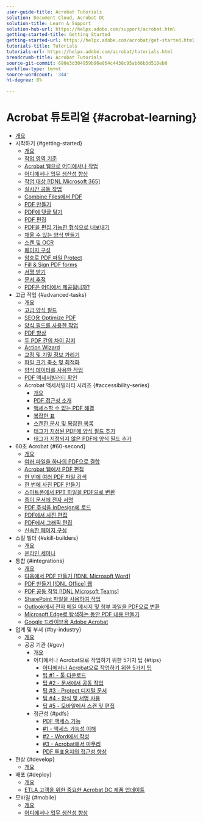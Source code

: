 ```yaml
---
user-guide-title: Acrobat Tutorials
solution: Document Cloud, Acrobat DC
solution-title: Learn & Support
solution-hub-url: https://helpx.adobe.com/support/acrobat.html
getting-started-title: Getting Started
getting-started-url: https://helpx.adobe.com/acrobat/get-started.html
tutorials-title: Tutorials
tutorials-url: https://helpx.adobe.com/acrobat/tutorials.html
breadcrumb-title: Acrobat Tutorials
source-git-commit: 680e3d304959b96e864c4438c95ab66b3d510eb0
workflow-type: tm+mt
source-wordcount: '344'
ht-degree: 8%

---
```



# Acrobat 튜토리얼 {#acrobat-learning}

+ [개요](overview.md)
+ 시작하기 {#getting-started}
   + [개요](getting-started/getting-started-overview.md)
   + [작업 영역 기준](getting-started/get-to-know-the-acrobat-dc-interface.md)
   + [Acrobat 웹으로 어디에서나 작업](getting-started/acrobatweb.md)
   + [어디에서나 업무 생산성 향상](getting-started/productivity.md)
   + [작업 대상 [!DNL Microsoft 365]](https://experienceleague.adobe.com/docs/document-cloud-learn/acrobat-learning/integrations/integrate-overview.html#microsoft)
   + [실시간 공동 작업](getting-started/collaborate.md)
   + [Combine Files에서 PDF](getting-started/combine-to-pdf.md)
   + [PDF 만들기](getting-started/create-pdf.md)
   + [PDF에 댓글 달기](getting-started/comment-on-pdf-files.md)
   + [PDF 편집](getting-started/edit-pdf.md)
   + [PDF을 편집 가능한 형식으로 내보내기](getting-started/export-pdf.md)
   + [채울 수 있는 양식 만들기](getting-started/create-fillable-forms.md)
   + [스캔 및 OCR](getting-started/scan-and-ocr.md)
   + [페이지 구성](getting-started/organize.md)
   + [암호로 PDF 파일 Protect](getting-started/password-protect.md)
   + [Fill &amp; Sign PDF forms](getting-started/fill-and-sign.md)
   + [서명 받기](getting-started/signatures.md)
   + [문서 추적](getting-started/track.md)
   + [PDF은 어디에서 제공됩니까?](getting-started/where-do-pdfs-come-from.md)
+ 고급 작업 {#advanced-tasks}
   + [개요](advanced-tasks/advanced-tasks-overview.md)
   + [고급 양식 필드](advanced-tasks/advancedforms.md)
   + [SEO용 Optimize PDF](advanced-tasks/optimizeseo.md)
   + [양식 필드를 사용한 작업](advanced-tasks/workforms.md)
   + [PDF 향상](advanced-tasks/enhance.md)
   + [두 PDF 간의 차이 감지](advanced-tasks/compare.md)
   + [Action Wizard](advanced-tasks/action.md)
   + [교정 및 기밀 정보 가리기](advanced-tasks/redact.md)
   + [파일 크기 축소 및 최적화](advanced-tasks/reduce.md)
   + [양식 데이터를 사용한 작업](advanced-tasks/formdata.md)
   + [PDF 액세서빌러티 확인](advanced-tasks/accessibility.md)
   + Acrobat 액세서빌러티 시리즈 {#accessibility-series}
      + [개요](advanced-tasks/accessibility-series.md)
      + [PDF 접근성 소개](advanced-tasks/accessibilitysession1.md)
      + [액세스할 수 없는 PDF 해결](advanced-tasks/accessibilitysession2.md)
      + [복잡한 표](advanced-tasks/accessibilitysession3.md)
      + [스캔한 문서 및 복잡한 목록](advanced-tasks/accessibilitysession4.md)
      + [태그가 지정된 PDF에 양식 필드 추가](advanced-tasks/accessibilitysession5.md)
      + [태그가 지정되지 않은 PDF에 양식 필드 추가](advanced-tasks/accessibilitysession6.md)
+ 60초 Acrobat {#60-second}
   + [개요](60-second/60-second-overview.md)
   + [여러 파일을 하나의 PDF으로 결합](60-second/combine-to-one-pdf.md)
   + [Acrobat 웹에서 PDF 편집](60-second/edit.md)
   + [한 번에 여러 PDF 파일 검색](60-second/search.md)
   + [한 번에 사진 PDF 만들기](60-second/photo.md)
   + [스마트폰에서 PPT 파일을 PDF으로 변환](60-second/phone.md)
   + [종이 문서에 전자 서명](60-second/sign.md)
   + [PDF 주석을 InDesign에 로드](60-second/indesign.md)
   + [PDF에서 사진 편집](60-second/editphoto.md)
   + [PDF에서 그래픽 편집](60-second/editgraphic.md)
   + [신속한 페이지 구성](60-second/organize.md)
+ 스킬 빌더 {#skill-builders}
   + [개요](skill-builder/skill-builder-overview.md)
   + [온라인 세미나](skill-builder/skill-builder-webinars.md)
+ 통합 {#integrations}
   + [개요](integrate/integrate-overview.md)
   + [다음에서 PDF 만들기 [!DNL Microsoft Word]](integrate/createfromword.md)
   + [PDF 만들기 [!DNL Office] 웹](integrate/createofficeweb.md)
   + [PDF 공동 작업 [!DNL Microsoft Teams]](integrate/acrobatandteams.md)
   + [SharePoint 파일을 사용하여 작업](integrate/acrobatandsp.md)
   + [Outlook에서 전자 메일 메시지 및 첨부 파일을 PDF으로 변환](integrate/outlook.md)
   + [Microsoft Edge로 탐색하는 동안 PDF 내용 만들기](integrate/edge.md)
   + [Google 드라이브용 Adobe Acrobat](integrate/acrobatandgoogle.md)
+ 업계 및 부서 {#by-industry}
   + [개요](industry/industry-overview.md)
   + 공공 기관 {#gov}
      + [개요](industry/gov/gov-overview.md)
      + 어디에서나 Acrobat으로 작업하기 위한 5가지 팁 {#tips}
         + [어디에서나 Acrobat으로 작업하기 위한 5가지 팁](industry/gov/5-tips-for-working-anywhere-with-acrobat-dc-for-government.md)
         + [팁 #1 - 툴 다운로드](industry/gov/get-your-tools.md)
         + [팁 #2 - 문서에서 공동 작업](industry/gov/collaborate-on-documents.md)
         + [팁 #3 - Protect 디지털 문서](industry/gov/protect-digital-documents.md)
         + [팁 #4 - 양식 및 서명 사용](industry/gov/work-with-forms-and-signatures.md)
         + [팁 #5 - 모바일에서 스캔 및 편집](industry/gov/scan-and-edit-on-mobile.md)
      + 접근성 {#pdfs}
         + [PDF 액세스 가능](industry/gov/making-pdfs-accessible.md)
         + [#1 - 액세스 가능성 이해](industry/gov/understanding-accessibility.md)
         + [#2 - Word에서 작성](industry/gov/authoring-in-word.md)
         + [#3 - Acrobat에서 마무리](industry/gov/finishing-in-acrobat.md)
         + [PDF 투표용지의 접근성 향상](industry/gov/making-pdf-ballots-accessible.md)
+ 현상 {#develop}
   + [개요](develop/develop-overview.md)
+ 배포 {#deploy}
   + [개요](deploy/deploy-overview.md)
   + [ETLA 고객을 위한 중요한 Acrobat DC 제품 업데이트](deploy/signentitlementchanges.md)
+ 모바일 {#mobile}
   + [개요](mobile/mobile-overview.md)
   + [어디에서나 업무 생산성 향상](https://experienceleague.adobe.com/docs/document-cloud-learn/acrobat-learning/getting-started/productivity.html)
